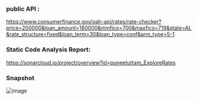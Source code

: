 ### public API : 

  https://www.consumerfinance.gov/oah-api/rates/rate-checker?price=200000&loan_amount=180000&minfico=700&maxfico=719&state=AL&rate_structure=fixed&loan_term=30&loan_type=conf&arm_type=5-1


### Static Code Analysis Report: 

  https://sonarcloud.io/project/overview?id=puneetuttam_ExploreRates

### Snapshot

![image](https://github.com/user-attachments/assets/cef1a31c-8359-4f9e-ba94-4a3650f74b00)



